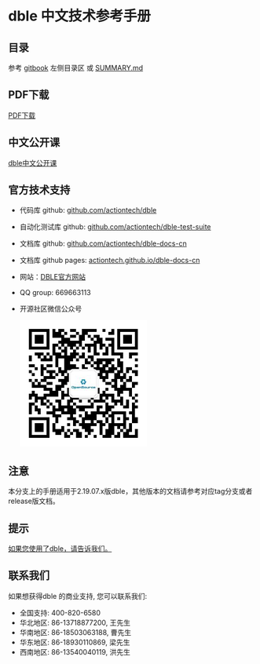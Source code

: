 # dble 中文技术参考手册


## 目录
参考 [gitbook](https://actiontech.github.io/dble-docs-cn) 左侧目录区 或 [SUMMARY.md](https://github.com/actiontech/dble-docs-cn/blob/master/SUMMARY.md) 

## PDF下载
[PDF下载](https://github.com/actiontech/dble-docs-cn/raw/pdf/dble-manual.pdf) 

## 中文公开课
[dble中文公开课](https://opensource.actionsky.com/dble-lessons/) 

## 官方技术支持
- 代码库 github: [github.com/actiontech/dble](https://github.com/actiontech/dble)
- 自动化测试库 github: [github.com/actiontech/dble-test-suite](https://github.com/actiontech/dble-test-suite)
- 文档库 github: [github.com/actiontech/dble-docs-cn](https://github.com/actiontech/dble-docs-cn)
- 文档库 github pages: [actiontech.github.io/dble-docs-cn](https://actiontech.github.io/dble-docs-cn)
- 网站：[DBLE官方网站](https://opensource.actionsky.com)
- QQ group: 669663113
- 开源社区微信公众号
  
  ![QR_code](./QR_code.png)


## 注意
本分支上的手册适用于2.19.07.x版dble，其他版本的文档请参考对应tag分支或者release版文档。 
    
## 提示
[如果您使用了dble，请告诉我们。](https://wj.qq.com/s/2291106/09f4)

## 联系我们
如果想获得dble 的商业支持, 您可以联系我们: 
* 全国支持: 400-820-6580
* 华北地区: 86-13718877200, 王先生
* 华南地区: 86-18503063188, 曹先生
* 华东地区: 86-18930110869, 梁先生
* 西南地区: 86-13540040119, 洪先生
